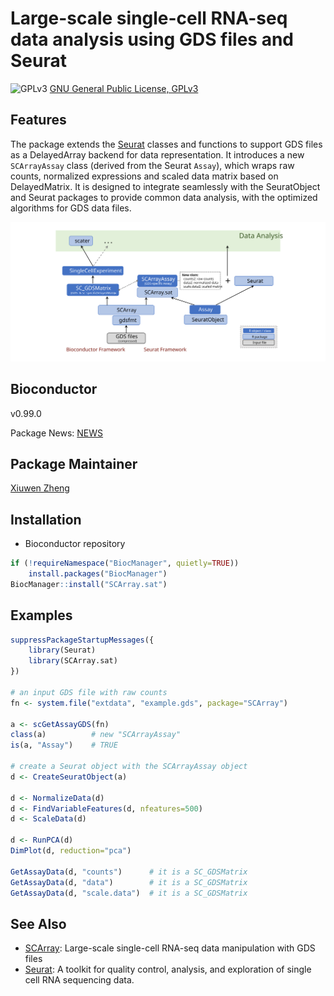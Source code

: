 Large-scale single-cell RNA-seq data analysis using GDS files and Seurat
====

![GPLv3](http://www.gnu.org/graphics/gplv3-88x31.png)
[GNU General Public License, GPLv3](http://www.gnu.org/copyleft/gpl.html)


## Features

The package extends the [Seurat](https://cran.r-project.org/web/packages/Seurat/index.html) classes and functions to support GDS files as a DelayedArray backend for data representation. It introduces a new `SCArrayAssay` class (derived from the Seurat `Assay`), which wraps raw counts, normalized expressions and scaled data matrix based on DelayedMatrix. It is designed to integrate seamlessly with the SeuratObject and Seurat packages to provide common data analysis, with the optimized algorithms for GDS data files.

![**Figure 1**: Overview of the SCArray framework.](vignettes/scarray_sat.svg)


## Bioconductor

v0.99.0

Package News: [NEWS](./NEWS)


## Package Maintainer

[Xiuwen Zheng](xiuwen.zheng@abbvie.com)


## Installation

* Bioconductor repository
```R
if (!requireNamespace("BiocManager", quietly=TRUE))
    install.packages("BiocManager")
BiocManager::install("SCArray.sat")
```


## Examples

```R
suppressPackageStartupMessages({
    library(Seurat)
    library(SCArray.sat)
})

# an input GDS file with raw counts
fn <- system.file("extdata", "example.gds", package="SCArray")

a <- scGetAssayGDS(fn)
class(a)          # new "SCArrayAssay"
is(a, "Assay")    # TRUE

# create a Seurat object with the SCArrayAssay object
d <- CreateSeuratObject(a)

d <- NormalizeData(d)
d <- FindVariableFeatures(d, nfeatures=500)
d <- ScaleData(d)

d <- RunPCA(d)
DimPlot(d, reduction="pca")

GetAssayData(d, "counts")      # it is a SC_GDSMatrix
GetAssayData(d, "data")        # it is a SC_GDSMatrix
GetAssayData(d, "scale.data")  # it is a SC_GDSMatrix
```


## See Also

* [SCArray](http://www.bioconductor.org/packages/SCArray): Large-scale single-cell RNA-seq data manipulation with GDS files
* [Seurat](https://cran.r-project.org/package=Seurat): A toolkit for quality control, analysis, and exploration of single cell RNA sequencing data.

